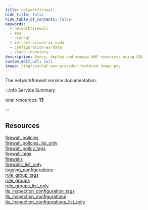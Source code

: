 ```yaml
---
title: networkfirewall
hide_title: false
hide_table_of_contents: false
keywords:
  - networkfirewall
  - aws
  - stackql
  - infrastructure-as-code
  - configuration-as-data
  - cloud inventory
description: Query, deploy and manage AWS resources using SQL
custom_edit_url: null
image: /img/stackql-aws-provider-featured-image.png
---
```


The networkfirewall service documentation.

:::info Service Summary

<div class="row">
<div class="providerDocColumn">
<span>total resources:&nbsp;<b>13</b></span><br />
</div>
</div>

:::

## Resources
<div class="row">
<div class="providerDocColumn">
<a href="/services/networkfirewall/firewall_policies/">firewall_policies</a><br />
<a href="/services/networkfirewall/firewall_policies_list_only/">firewall_policies_list_only</a><br />
<a href="/services/networkfirewall/firewall_policy_tags/">firewall_policy_tags</a><br />
<a href="/services/networkfirewall/firewall_tags/">firewall_tags</a><br />
<a href="/services/networkfirewall/firewalls/">firewalls</a><br />
<a href="/services/networkfirewall/firewalls_list_only/">firewalls_list_only</a><br />
<a href="/services/networkfirewall/logging_configurations/">logging_configurations</a>
</div>
<div class="providerDocColumn">
<a href="/services/networkfirewall/rule_group_tags/">rule_group_tags</a><br />
<a href="/services/networkfirewall/rule_groups/">rule_groups</a><br />
<a href="/services/networkfirewall/rule_groups_list_only/">rule_groups_list_only</a><br />
<a href="/services/networkfirewall/tls_inspection_configuration_tags/">tls_inspection_configuration_tags</a><br />
<a href="/services/networkfirewall/tls_inspection_configurations/">tls_inspection_configurations</a><br />
<a href="/services/networkfirewall/tls_inspection_configurations_list_only/">tls_inspection_configurations_list_only</a>
</div>
</div>